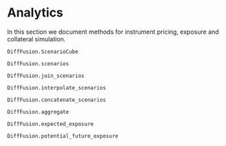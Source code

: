 # Analytics

In this section we document methods for instrument pricing, exposure and collateral simulation.

```@docs
DiffFusion.ScenarioCube
```

```@docs
DiffFusion.scenarios
```

```@docs
DiffFusion.join_scenarios
```

```@docs
DiffFusion.interpolate_scenarios
```

```@docs
DiffFusion.concatenate_scenarios
```

```@docs
DiffFusion.aggregate
```

```@docs
DiffFusion.expected_exposure
```

```@docs
DiffFusion.potential_future_exposure
```
